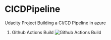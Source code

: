 # CICDPipeline
Udacity Project Building a CI/CD Pipeline in azure

1. Github Actions Build
![Github Actions Build](CICDPipeline/images/Build.png?raw=true "Github Actions Build")